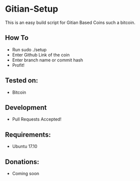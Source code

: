 # Gitian-Setup
This is an easy build script for Gitian Based Coins such a bitcoin.

## How To
- Run sudo ./setup
- Enter Github Link of the coin
- Enter branch name or commit hash
- Profit!

## Tested on:
- Bitcoin 

## Development
 - Pull Requests Accepted!
 
## Requirements:
 - Ubuntu 17.10
 
 ## Donations:
  - Coming soon
